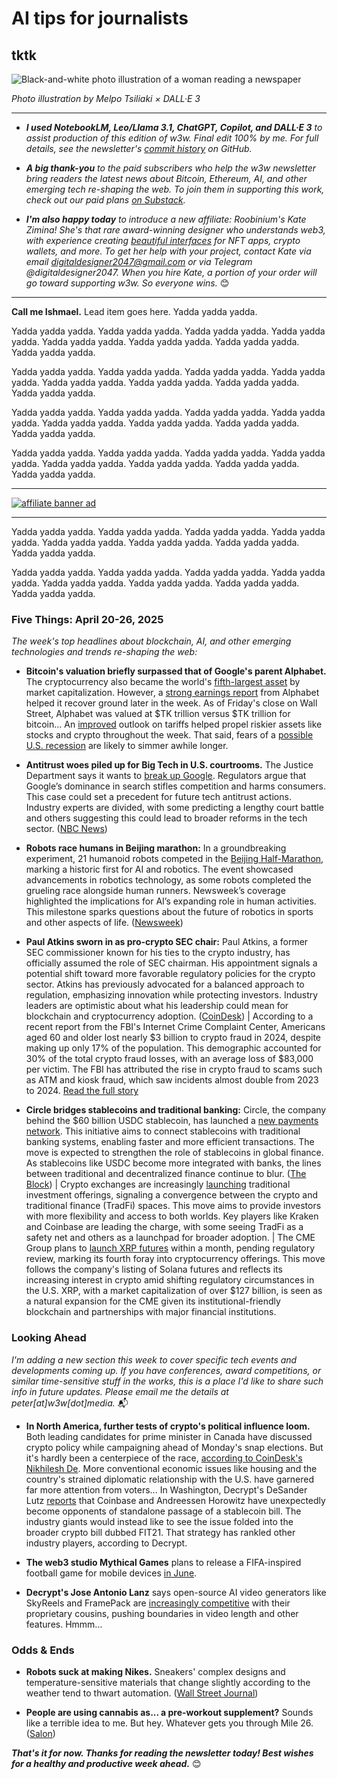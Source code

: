 <!-- In the next revision, writehtrough 5 Things items yourself! -->

# AI tips for journalists <!-- Need AI prompts to generate better hed, subhead later, when lead item is finished. -->
## tktk

![Black-and-white photo illustration of a woman reading a newspaper](https://w3w.news/img/newsreader-illo-melpo-tsiliaki-DALLE3-1920.jpg)

*Photo illustration by Melpo Tsiliaki × DALL·E 3*

<hr>

- _**I used NotebookLM, Leo/Llama 3.1, ChatGPT, Copilot, and DALL·E 3** to assist production of this edition of w3w. Final edit 100% by me. For full details, see the newsletter's [commit history](https://github.com/peteramckay/w3wnewsletter/commits) on GitHub._ <!-- Editroster as needed. -->

- _**A big thank-you** to the paid subscribers who help the w3w newsletter bring readers the latest news about Bitcoin, Ethereum, AI, and other emerging tech re-shaping the web. To join them in supporting this work, check out our paid plans [on Substack](https://w3wnews.substack.com/subscribe)._

- _**I'm also happy today** to introduce a new affiliate: Roobinium's Kate Zimina! She's that rare award-winning designer who understands web3, with experience creating [beautiful interfaces](https://dribbble.com/roobinium) for NFT apps, crypto wallets, and more. To get her help with your project, contact Kate via email digitaldesigner2047@gmail.com or via Telegram @digitaldesigner2047. When you hire Kate, a portion of your order will go toward supporting w3w. So everyone wins._ 😊

<hr>

<!-- REPORTERTIP: Riff on recent experiments with NotebookLM. Feed old data and documents into the thing as training data. Use it for notetaking. Accelerate your learning about AI. -->

**Call me Ishmael.** Lead item goes here. Yadda yadda yadda.

 Yadda yadda yadda. Yadda yadda yadda. Yadda yadda yadda. Yadda yadda yadda. Yadda yadda yadda. Yadda yadda yadda. Yadda yadda yadda. Yadda yadda yadda.

 Yadda yadda yadda. Yadda yadda yadda. Yadda yadda yadda. Yadda yadda yadda. Yadda yadda yadda. Yadda yadda yadda. Yadda yadda yadda. Yadda yadda yadda.

 Yadda yadda yadda. Yadda yadda yadda. Yadda yadda yadda. Yadda yadda yadda. Yadda yadda yadda. Yadda yadda yadda. Yadda yadda yadda. Yadda yadda yadda.

 Yadda yadda yadda. Yadda yadda yadda. Yadda yadda yadda. Yadda yadda yadda. Yadda yadda yadda. Yadda yadda yadda. Yadda yadda yadda. Yadda yadda yadda.

 <hr>

 [![affiliate banner ad](https://w3w.news/img/affiliate-kz-letter.png)](
 https://dribbble.com/roobinium)

 <hr>

 Yadda yadda yadda. Yadda yadda yadda. Yadda yadda yadda. Yadda yadda yadda. Yadda yadda yadda. Yadda yadda yadda. Yadda yadda yadda. Yadda yadda yadda.

  Yadda yadda yadda. Yadda yadda yadda. Yadda yadda yadda. Yadda yadda yadda. Yadda yadda yadda. Yadda yadda yadda. Yadda yadda yadda. Yadda yadda yadda.

### Five Things: April 20-26, 2025

*The week's top headlines about blockchain, AI, and other emerging technologies and trends re-shaping the web:*

- **Bitcoin's valuation briefly surpassed that of Google's parent Alphabet.** The cryptocurrency also became the world's [fifth-largest asset](https://www.coindesk.com/markets/2025/04/23/bitcoin-becomes-fifth-largest-global-asset-surpasses-google-s-market-cap) by market capitalization. However, a [strong earnings report](https://finance.yahoo.com/news/google-stock-rises-after-it-beats-on-earnings-raises-dividend-and-authorizes-70-billion-in-buybacks-192027323.html) from Alphabet helped it recover ground later in the week. As of Friday's close on Wall Street, Alphabet was valued at $TK trillion versus $TK trillion for bitcoin... <!-- Update after Friday's close. --> An [improved](https://www.reuters.com/world/china/china-considers-exempting-some-goods-us-tariffs-source-says-2025-04-25/) outlook on tariffs helped propel riskier assets like stocks and crypto throughout the week. That said, fears of a [possible U.S. recession](https://www.yahoo.com/news/imf-raises-us-recession-risk-192909541.html) are likely to simmer awhile longer.

- **Antitrust woes piled up for Big Tech in U.S. courtrooms.** The Justice Department says it wants to [break up Google](https://www.nbcnews.com/tech/tech-news/google-faces-us-government-attempt-break-company-search-monopoly-case). Regulators argue that Google’s dominance in search stifles competition and harms consumers. This case could set a precedent for future tech antitrust actions. Industry experts are divided, with some predicting a lengthy court battle and others suggesting this could lead to broader reforms in the tech sector. ([NBC News](https://www.nbcnews.com))

<!-- Old Leo version

- **U.S. antitrust cases:** The U.S. government is pushing for Google to be [broken up](https://www.nbcnews.com/tech/tech-news/google-faces-us-government-attempt-break-company-search-monopoly-case-rcna202206?link_source=ta_bluesky_link&taid=680695c966e4b3000122e978) as a punishment for its alleged search engine monopoly, with a federal judge set to decide on remedies by Labor Day. The case, which has been ongoing since 2020, involves allegations that Google has been stifling competition and innovation, and could have significant implications for the tech industry. | The Justice Department is [urging](https://www.wsj.com/tech/google-justice-department-search-monopoly-hearing-d527c010?st=8x7TPT&reflink=desktopwebshare_permalink) a federal judge to force Google to loosen its grip on the search engine market by selling its Chrome web browser, as part of a landmark antitrust case. The move, which could result in new limits on Google, comes after a major ruling against the company in a separate antitrust case, and has been backed by more than 30 state attorneys general. |


 In a surprising twist, internal emails from 2018 [have surfaced](https://techcrunch.com/2025/04/21/mark-zuckerberg-once-suggested-spinning-out-instagram-as-a-solution-to-its-cannibalization-of-facebook/) showing that Meta CEO Mark Zuckerberg considered spinning out Instagram as a separate business due to concerns that its growth was cannibalizing Facebook's user engagement. According to the emails, Zuckerberg proposed building bridges between Meta's apps to prevent this cannibalization and even suggested rebranding Instagram and WhatsApp to emphasize Facebook's dominance.

-->



- **Robots race humans in Beijing marathon:** In a groundbreaking experiment, 21 humanoid robots competed in the [Beijing Half-Marathon](https://www.newsweek.com/robots-race-humans-beijing-half-marathon-2025), marking a historic first for AI and robotics. The event showcased advancements in robotics technology, as some robots completed the grueling race alongside human runners. Newsweek’s coverage highlighted the implications for AI’s expanding role in human activities. This milestone sparks questions about the future of robotics in sports and other aspects of life. ([Newsweek](https://www.newsweek.com))


<!-- Old Leo version

- **Newsweek has been doing a bang-up job covering specific AI use cases lately.** In a historic first, 21 humanoid robots [competed](https://www.newsweek.com/robots-race-humans-beijing-half-marathon-humanoid-2061818) in a bipedal robot half-marathon in Beijing, with six robots successfully completing the 21.1-kilometer course. The event showcased the current state of humanoid robot technology, highlighting both impressive advancements and significant limitations in areas such as hardware robustness and endurance. |  A recent study in Dubai found that one-third of government jobs are at risk of being [replaced by AI](https://www.newsweek.com/ai-impact-artificial-intelligence-dubai-uae-2062953), with customer service, administrative, and front-line roles being the most vulnerable. The city's increasing reliance on AI could set an example for other governments to follow, highlighting the need for workers to adapt to an AI-driven workforce and for organizations to develop strategies to mitigate job displacement. | Electric Era has [debuted](https://www.newsweek.com/ai-enabled-electric-vehicle-charging-coming-this-year-2062193) its proprietary fast-charging technology, which utilizes artificial intelligence to enhance the electric vehicle charging experience. The AI-infused charging stations, powered by the company's Retailer AI software platform, offer personalized concierge experiences and retail engagement opportunities, allowing users to order food or find nearby points of interest while charging. | Hospitals are developing [their own AI tools](https://www.newsweek.com/ai-powered-claims-tools-healthcare-revenue-cycle-access-health-2062141) to improve the revenue cycle, with some leaders welcoming the help and others fearing it's just a Band-Aid for a broken system. According to a recent survey, only 7% of hospital CFOs expect AI to improve relationships with insurance companies, while 64% remain uncertain about its impact, but companies like Iodine Software and Cofactor AI are already showing promise in automating collections and improving labor efficiency. | Newsweek's topic page for AI is [here](https://www.newsweek.com/topic/artificial-intelligence).

-->



- **Paul Atkins sworn in as pro-crypto SEC chair:** Paul Atkins, a former SEC commissioner known for his ties to the crypto industry, has officially assumed the role of SEC chairman. His appointment signals a potential shift toward more favorable regulatory policies for the crypto sector. Atkins has previously advocated for a balanced approach to regulation, emphasizing innovation while protecting investors. Industry leaders are optimistic about what his leadership could mean for blockchain and cryptocurrency adoption. ([CoinDesk](https://www.coindesk.com/policy/2025/04/21/paul-atkins-sworn-in-as-sec-chairman/)) | According to a recent report from the FBI's Internet Crime Complaint Center, Americans aged 60 and older lost nearly $3 billion to crypto fraud in 2024, despite making up only 17% of the population. This demographic accounted for 30% of the total crypto fraud losses, with an average loss of $83,000 per victim. The FBI has attributed the rise in crypto fraud to scams such as ATM and kiosk fraud, which saw incidents almost double from 2023 to 2024. [Read the full story](https://www.example.com)




<!-- Old Leo version
- **New pro-crypto SEC chair Atkins sworn in.** **Paul Atkins Sworn in as SEC Chairman**: Paul Atkins, a former SEC commissioner and crypto industry advisor, has been sworn in as the new chairman of the Securities and Exchange Commission. In his inaugural remarks, Atkins vowed to provide a "firm, regulatory foundation for digital assets" and work with President Trump to advance his agenda for bolstering the US economy and establishing the country as a leader in the global markets. [Link](https://www.upi.com/Top_News/US/2025/04/22/Paul-Atkins-sworn-in-sec-chairman/6911745372094/) | New SEC Chair Paul Atkins is facing pressure to decide on 72 pending crypto-related ETF applications, with XRP leading the filings. Atkins, a pro-innovation advocate, has expressed support for clear rules and a "firm regulatory foundation for digital assets," but it remains to be seen whether the SEC under his leadership will approve the pending ETFs. [Link](https://www.ibtimes.com/new-sec-chair-paul-atkins-under-pressure-72-crypto-related-etf-applications-xrp-leads-filings-3770850) | *Donald Trump's TRUMP Memecoin Sees 70% Surge After Dinner Event Announcement**: The TRUMP token rallied on Wednesday after an invitation to a dinner event with President Donald Trump for its largest holders was announced, briefly hitting $16 and reaching its strongest price since early March. This comes after $300 million worth of previously locked-up tokens were added to circulation last week, with 75% of existing tokens still locked up and another unlock expected in July. [Link](https://www.coindesk.com/markets/2025/04/23/trump-coin-jumps-70-on-president-s-dinner-event-for-top-token-holders) | The U.S. Securities and Exchange Commission (SEC) has delayed its decision on several crypto-related proposals, including ETFs for Polkadot and Hedera, until June 11. This delay is part of the agency's review of dozens of filings to launch crypto exchange-traded funds, which has been seen as a positive sign for the crypto industry under the current SEC leadership. [Link](https://www.theblock.co/post/351909/us-sec-delays-decisions-on-polkadot-and-hedera-etfs-as-agency-weighs-dozens-of-crypto-proposals) | Cantor Equity Partners (CEP) stock has surged 130% after investors flocked to the company ahead of its potential merger with Twenty One Capital, a bitcoin investment vehicle backed by major players like Tether, Bitfinex, and SoftBank. The proposed merger is seen as a high-leverage bet on institutional bitcoin adoption, with Twenty One Capital potentially holding over 42,000 BTC at launch and introducing new metrics to measure shareholder value in BTC terms. [Link](https://www.coindesk.com/markets/2025/04/24/cantor-equity-shares-surge-55-jump-another-15-pre-market-on-bitcoin-spac-deal-buzz) | The US Securities and Exchange Commission (SEC) has delayed its decision on several crypto proposals, including those from Grayscale and Canary, to list and trade funds based on Polkadot and Hedera tokens. The agency is weighing dozens of filings to launch crypto exchange-traded funds and has pushed back its deadline to June 11 to consider the proposals. [Link](https://www.theblock.co/post/351909/us-sec-delays-decisions-on-polkadot-and-hedera-etfs-as-agency-weighs-dozens-of-crypto-proposals)

-->

- **Circle bridges stablecoins and traditional banking:** Circle, the company behind the $60 billion USDC stablecoin, has launched a [new payments network](https://www.theblock.co/post/351720/circle-launches-payments-network-to-connect-banks-and-stablecoins). This initiative aims to connect stablecoins with traditional banking systems, enabling faster and more efficient transactions. The move is expected to strengthen the role of stablecoins in global finance. As stablecoins like USDC become more integrated with banks, the lines between traditional and decentralized finance continue to blur. ([The Block](https://www.theblock.co)) | Crypto exchanges are increasingly [launching](https://cointelegraph.com/news/crypto-firms-moving-into-wall-street-growing-synergy) traditional investment offerings, signaling a convergence between the crypto and traditional finance (TradFi) spaces. This move aims to provide investors with more flexibility and access to both worlds. Key players like Kraken and Coinbase are leading the charge, with some seeing TradFi as a safety net and others as a launchpad for broader adoption. |  The CME Group plans to [launch XRP futures](https://www.theblock.co/post/351899/cme-group-plans-to-launch-xrp-futures-its-fourth-ever-crypto-add) within a month, pending regulatory review, marking its fourth foray into cryptocurrency offerings. This move follows the company's listing of Solana futures and reflects its increasing interest in crypto amid shifting regulatory circumstances in the U.S. XRP, with a market capitalization of over $127 billion, is seen as a natural expansion for the CME given its institutional-friendly blockchain and partnerships with major financial institutions.

<!-- Old Leo version

- **Stablecoins are getting more intertwined with traditional banking.** *Circle Launches New Payments Network* Circle, the company behind the $60 billion USDC stablecoin, is launching a new payments and cross-border remittance network, aiming to rival Mastercard and Visa. The network, initially targeting remittances, is seen as a strategic move to consolidate Circle's position in the payments space, leveraging the growing adoption of stablecoins for global money transfers. [Link](https://www.coindesk.com/business/2025/04/21/stablecoin-giant-circle-is-launching-a-new-payments-and-remittance-network) | *Crypto firms are making a push to integrate with traditional banking, with several planning to apply for bank charters or licenses.* This move comes as the Trump administration works to incorporate crypto into mainstream finance, with Congress advancing legislation that would establish a regulatory framework for stablecoins and allow them to operate under stricter oversight. [Link](https://www.wsj.com/finance/currencies/crypto-knocks-on-the-door-of-a-banking-world-that-shut-it-out-082b3968?st=zDQWDU&reflink=desktopwebshare_permalink) -->

### Looking Ahead

*I'm adding a new section this week to cover specific tech events and developments coming up.  If you have conferences, award competitions, or similar time-sensitive stuff in the works, this is a place I'd like to share such info in future updates. Please email me the details at peter[at]w3w[dot]media.* 📬

- **In North America, further tests of crypto's political influence loom.** Both leading candidates for prime minister in Canada have discussed crypto policy while campaigning ahead of Monday's snap elections. But it's hardly been a centerpiece of the race, [according to CoinDesk's Nikhilesh De](https://www.coindesk.com/policy/2025/04/23/previewing-the-canadian-elections-crypto-angle). More conventional economic issues like housing and the country's strained diplomatic relationship with the U.S. have garnered far more attention from voters... In Washington, Decrypt's DeSander Lutz [reports](https://decrypt.co/315996/crypto-company-coinbase-stop-pro-crypto-bill-passing) that Coinbase and Andreessen Horowitz have unexpectedly become opponents of standalone passage of a stablecoin bill. The industry giants would instead like to see the issue folded into the broader crypto bill dubbed FIT21. That strategy has rankled other industry players, according to Decrypt.

- **The web3 studio Mythical Games** plans to release a FIFA-inspired football game for mobile devices [in June](https://www.theblock.co/post/351731/crypto-fifa-video-game-launching-on-mobile-devices-in-june).

- **Decrypt's Jose Antonio Lanz** says open-source AI video generators like SkyReels and FramePack are [increasingly competitive](https://decrypt.co/316027/open-source-video-generators-full-length-movies) with their proprietary cousins, pushing boundaries in video length and other features. Hmmm...

### Odds & Ends

- **Robots suck at making Nikes.** Sneakers' complex designs and temperature-sensitive materials that change slightly according to the weather tend to thwart automation. ([Wall Street Journal](https://www.wsj.com/economy/trade/why-its-so-difficult-for-robots-to-make-your-nike-sneakers-47b882b5?st=uLg1h4&reflink=desktopwebshare_permalink))

-  **People are using cannabis as... a pre-workout supplement?** Sounds like a terrible idea to me. But hey. Whatever gets you through Mile 26. ([Salon](https://www.salon.com/2025/04/19/couch-potatoes-no-more-stoners-are-using-cannabis-to-help-them-exercise-and-reach-a-runners-high/))

_**That's it for now. Thanks for reading the newsletter today! Best wishes for a healthy and productive week ahead.**_ 😊 <!-- Boilerplate needs fleshing out. Add "about" link, email address, etc. -->
